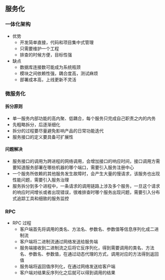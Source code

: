 ## 服务化

### 一体化架构

- 优势
  - 开发简单直接，代码和项目集中式管理
  - 只需要维护一个工程
  - 排查的时候方便，目标性强
- 缺点
  - 数据库连接数可能成为系统瓶颈
  - 模块之间依赖性强，耦合度高，测试麻烦
  - 部署成本高，上线更新不灵活

### 微服务化

#### 拆分原则

- 单一服务内部功能的高内聚、低耦合，每个服务只完成自己职责之内的内务
- 先粗略拆分，后逐渐细化
- 拆分的过程要尽量避免影响产品的日常功能迭代
- 服务接口的定义要具备可扩展性

#### 问题解决

- 服务接口的调用为跨进程的网络调用，会增加接口的响应时间，接口调用方需要知道服务部署在哪些机器的哪个端口，需要引入服务注册中心
- 一个服务所依赖的其他服务发生故障时，会产生大量的慢请求，该服务也出现性能问题，需要引入服务治理
- 服务拆分到多个进程中，一条请求的调用链路上涉及多个服务，一旦这个请求的响应时间增长或者出现错误，很难排查时哪个服务出现问题，需要引入分布式追踪工具和细致的服务监控

### RPC

- RPC 过程
  - 客户端首先将调用的类名、方法名、参数名、参数值等信息序列化成二进制流
  - 客户端将二进制流通过网络发送给服务端
  - 服务端接收到二进制流之后将它反序列化，得到需要调用的类名、方法名、参数名、参数值，在通过动态代理的方式，调用对应的方法得到返回值
  - 服务端将返回值序列化，在通过网络发送给客户端
  - 客户端对结果反序列化之后就可以得到调用的结果
